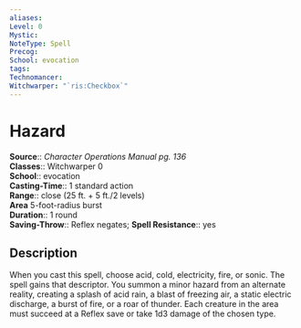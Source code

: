 ```yaml
---
aliases: 
Level: 0
Mystic: 
NoteType: Spell
Precog: 
School: evocation 
tags: 
Technomancer: 
Witchwarper: "`ris:Checkbox`"
---
```


# Hazard

**Source**:: _Character Operations Manual pg. 136_  
**Classes**:: Witchwarper 0  
**School**:: evocation  
**Casting-Time**:: 1 standard action  
**Range**:: close (25 ft. + 5 ft./2 levels)  
**Area** 5-foot-radius burst  
**Duration**:: 1 round  
**Saving-Throw**:: Reflex negates;
**Spell Resistance**:: yes

## Description

When you cast this spell, choose acid, cold, electricity, fire, or sonic. The spell gains that descriptor. You summon a minor hazard from an alternate reality, creating a splash of acid rain, a blast of freezing air, a static electric discharge, a burst of fire, or a roar of thunder. Each creature in the area must succeed at a Reflex save or take 1d3 damage of the chosen type.
